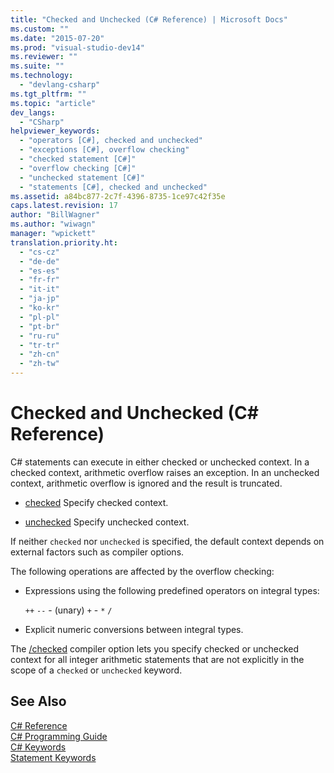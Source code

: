 ```yaml
---
title: "Checked and Unchecked (C# Reference) | Microsoft Docs"
ms.custom: ""
ms.date: "2015-07-20"
ms.prod: "visual-studio-dev14"
ms.reviewer: ""
ms.suite: ""
ms.technology: 
  - "devlang-csharp"
ms.tgt_pltfrm: ""
ms.topic: "article"
dev_langs: 
  - "CSharp"
helpviewer_keywords: 
  - "operators [C#], checked and unchecked"
  - "exceptions [C#], overflow checking"
  - "checked statement [C#]"
  - "overflow checking [C#]"
  - "unchecked statement [C#]"
  - "statements [C#], checked and unchecked"
ms.assetid: a84bc877-2c7f-4396-8735-1ce97c42f35e
caps.latest.revision: 17
author: "BillWagner"
ms.author: "wiwagn"
manager: "wpickett"
translation.priority.ht: 
  - "cs-cz"
  - "de-de"
  - "es-es"
  - "fr-fr"
  - "it-it"
  - "ja-jp"
  - "ko-kr"
  - "pl-pl"
  - "pt-br"
  - "ru-ru"
  - "tr-tr"
  - "zh-cn"
  - "zh-tw"
---
```

# Checked and Unchecked (C# Reference)
C# statements can execute in either checked or unchecked context. In a checked context, arithmetic overflow raises an exception. In an unchecked context, arithmetic overflow is ignored and the result is truncated.  
  
-   [checked](../../../csharp/language-reference/keywords/checked.md) Specify checked context.  
  
-   [unchecked](../../../csharp/language-reference/keywords/unchecked.md) Specify unchecked context.  
  
 If neither `checked` nor `unchecked` is specified, the default context depends on external factors such as compiler options.  
  
 The following operations are affected by the overflow checking:  
  
-   Expressions using the following predefined operators on integral types:  
  
     `++` `--` - (unary)   `+` -   `*` `/`  
  
-   Explicit numeric conversions between integral types.  
  
 The [/checked](../../../csharp/language-reference/compiler-options/checked-compiler-option.md) compiler option lets you specify checked or unchecked context for all integer arithmetic statements that are not explicitly in the scope of a `checked` or `unchecked` keyword.  
  
## See Also  
 [C# Reference](../../../csharp/language-reference/index.md)   
 [C# Programming Guide](../../../csharp/programming-guide/index.md)   
 [C# Keywords](../../../csharp/language-reference/keywords/index.md)   
 [Statement Keywords](../../../csharp/language-reference/keywords/statement-keywords.md)